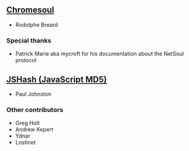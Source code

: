 ## [Chromesoul](https://github.com/TychoBrahe/chromesoul)

* Rodolphe Breard

### Special thanks

* Patrick Marie aka mycroft for his documentation about the NetSoul protocol


## [JSHash (JavaScript MD5)](http://pajhome.org.uk/crypt/md5)

* Paul Johnston

### Other contributors

* Greg Holt
* Andrew Kepert
* Ydnar
* Lostinet

